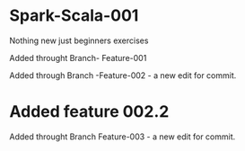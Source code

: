 # Spark-Scala-001
Nothing new just beginners exercises

Added throught Branch- Feature-001

Added through Branch -Feature-002 - a new edit for commit. 


Added feature 002.2
=======

Added throught Branch Feature-003  - a new edit for commit.


